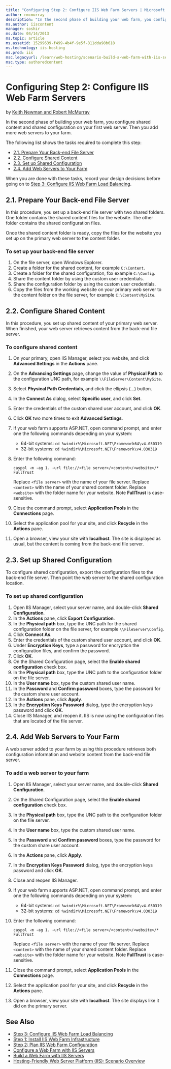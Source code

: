 ```yaml
---
title: "Configuring Step 2: Configure IIS Web Farm Servers | Microsoft Docs"
author: rmcmurray
description: "In the second phase of building your web farm, you configure shared content and shared configuration on your first web server. Then you add more web servers..."
ms.author: iiscontent
manager: soshir
ms.date: 04/14/2013
ms.topic: article
ms.assetid: 15299639-f499-4b4f-9e5f-811dda98b618
ms.technology: iis-hosting
ms.prod: iis
msc.legacyurl: /learn/web-hosting/scenario-build-a-web-farm-with-iis-servers/configuring-step-2-configure-iis-web-farm-servers
msc.type: authoredcontent
---
```

Configuring Step 2: Configure IIS Web Farm Servers
====================
by [Keith Newman and Robert McMurray](https://github.com/rmcmurray)

In the second phase of building your web farm, you configure shared content and shared configuration on your first web server. Then you add more web servers to your farm.

The following list shows the tasks required to complete this step:

- [2.1. Prepare Your Back-end File Server](#21)
- [2.2. Configure Shared Content](#22)
- [2.3. Set up Shared Configuration](#23)
- [2.4. Add Web Servers to Your Farm](#24)

When you are done with these tasks, record your design decisions before going on to [Step 3: Configure IIS Web Farm Load Balancing](configuring-step-3-configure-iis-web-farm-load-balancing.md).

<a id="21"></a>
## 2.1. Prepare Your Back-end File Server

In this procedure, you set up a back-end file server with two shared folders. One folder contains the shared content files for the website. The other folder contains the shared configuration files.

Once the shared content folder is ready, copy the files for the website you set up on the primary web server to the content folder.

### To set up your back-end file server

1. On the file server, open Windows Explorer.
2. Create a folder for the shared content, for example `C:\Content`.
3. Create a folder for the shared configuration, fox example `C:\Config`.
4. Share the content folder by using the custom user credentials.
5. Share the configuration folder by using the custom user credentials.
6. Copy the files from the working website on your primary web server to the content folder on the file server, for example `C:\Content\MySite`.

<a id="22"></a>
## 2.2. Configure Shared Content

In this procedure, you set up shared content of your primary web server. When finished, your web server retrieves content from the back-end file server.

### To configure shared content

1. On your primary, open IIS Manager, select you website, and click **Advanced Settings** in the **Actions** pane.
2. On the **Advancing Settings** page, change the value of **Physical Path** to the configuration UNC path, for example `\\FileServer\Content\MySite`.
3. Select **Physical Path Credentials**, and click the ellipsis (...) button.
4. In the **Connect As** dialog, select **Specific user**, and click **Set**.
5. Enter the credentials of the custom shared user account, and click **OK**.
6. Click **OK** two more times to exit **Advanced Settings**.
7. If your web farm supports ASP.NET, open command prompt, and enter one the following commands depending on your system:

    - 64-bit systems: `cd %windir%\Microsoft.NET\Framework64\v4.030319`
    - 32-bit systems: `cd %windir%\Microsoft.NET\Framework\v4.030319`
8. Enter the following command:

    `caspol -m -ag 1. -url file://<file server>/<content>/<website>/* FullTrust`

    Replace `<file server>` with the name of your file server. Replace `<content>` with the name of your shared content folder. Replace `<website>` with the folder name for your website. Note **FullTrust** is case-sensitive.
9. Close the command prompt, select **Application Pools** in the **Connections** page.
10. Select the application pool for your site, and click **Recycle** in the **Actions** pane.
11. Open a browser, view your site with **localhost**. The site is displayed as usual, but the content is coming from the back-end file server.

<a id="23"></a>
## 2.3. Set up Shared Configuration

To configure shared configuration, export the configuration files to the back-end file server. Then point the web server to the shared configuration location.

### To set up shared configuration

1. Open IIS Manager, select your server name, and double-click **Shared Configuration**.
2. In the **Actions** pane, click **Export Configuration**.
3. In the **Physical path** box, type the UNC path for the shared configuration folder on the file server, for example `\\FileServer\Config`.
4. Click **Connect As**.
5. Enter the credentials of the custom shared user account, and click **OK**.
6. Under **Encryption Keys**, type a password for encryption the configuration files, and confirm the password.
7. Click **OK**.
8. On the Shared Configuration page, select the **Enable shared configuration** check box.
9. In the **Physical path** box, type the UNC path to the configuration folder on the file server.
10. In the **User name** box, type the custom shared user name.
11. In the **Password** and **Confirm password** boxes, type the password for the custom share user account.
12. In the **Actions** pane, click **Apply**.
13. In the **Encryption Keys Password** dialog, type the encryption keys password and click **OK**.
14. Close IIS Manager, and reopen it. IIS is now using the configuration files that are located of the file server.

<a id="24"></a>
## 2.4. Add Web Servers to Your Farm

A web server added to your farm by using this procedure retrieves both configuration information and website content from the back-end file server.

### To add a web server to your farm

1. Open IIS Manager, select your server name, and double-click **Shared Configuration**.
2. On the Shared Configuration page, select the **Enable shared configuration** check box.
3. In the **Physical path** box, type the UNC path to the configuration folder on the file server.
4. In the **User name** box, type the custom shared user name.
5. In the **Password** and **Confirm password** boxes, type the password for the custom share user account.
6. In the **Actions** pane, click **Apply**.
7. In the **Encryption Keys Password** dialog, type the encryption keys password and click **OK**.
8. Close and reopen IIS Manager.
9. If your web farm supports ASP.NET, open command prompt, and enter one the following commands depending on your system:

    - 64-bit systems: `cd %windir%\Microsoft.NET\Framework64\v4.030319`
    - 32-bit systems: `cd %windir%\Microsoft.NET\Framework\v4.030319`
10. Enter the following command:

    `caspol -m -ag 1. -url file://<file server>/<content>/<website>/* FullTrust`

    Replace `<file server>` with the name of your file server. Replace `<content>` with the name of your shared content folder. Replace `<website>` with the folder name for your website. Note **FullTrust** is case-sensitive.
11. Close the command prompt, select **Application Pools** in the **Connections** page.
12. Select the application pool for your site, and click **Recycle** in the **Actions** pane.
13. Open a browser, view your site with **localhost**. The site displays like it did on the primary server.

## See Also

- [Step 3: Configure IIS Web Farm Load Balancing](configuring-step-3-configure-iis-web-farm-load-balancing.md)
- [Step 1: Install IIS Web Farm Infrastructure](configuring-step-1-install-iis-web-farm-infrastructure.md)
- [Step 2: Plan IIS Web Farm Configuration](planning-step-2-plan-iis-web-farm-configuration.md)
- [Configure a Web Farm with IIS Servers](configure-a-web-farm-with-iis-servers.md)
- [Build a Web Farm with IIS Servers](overview-build-a-web-farm-with-iis-servers.md)
- [Hosting-Friendly Web Server Platform (IIS): Scenario Overview](../../get-started/introduction-to-iis/hosting-friendly-web-server-platform-iis-scenario-overview.md)
